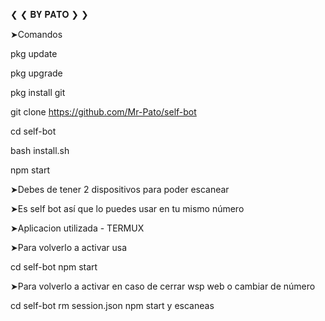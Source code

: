 ❮ ❮ 𝐁𝐘 𝐏𝐀𝐓𝐎 ❯ ❯

➤Comandos

pkg update

pkg upgrade

pkg install git

git clone https://github.com/Mr-Pato/self-bot

cd self-bot

bash install.sh

npm start

➤Debes de tener 2 dispositivos para poder escanear 

➤Es self bot así que lo puedes usar en tu mismo número

➤Aplicacion utilizada - TERMUX

➤Para volverlo a activar usa 

cd self-bot
npm start

➤Para volverlo a activar en caso de cerrar wsp web o cambiar de número

cd self-bot
rm session.json
npm start y escaneas 
